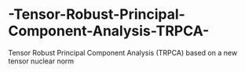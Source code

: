 # -Tensor-Robust-Principal-Component-Analysis-TRPCA-
Tensor Robust Principal Component Analysis (TRPCA) based on a new tensor nuclear norm
